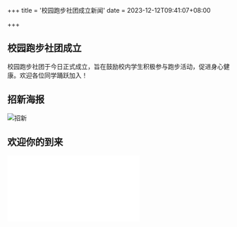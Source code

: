 +++
title = '校园跑步社团成立新闻'
date = 2023-12-12T09:41:07+08:00

+++

## 校园跑步社团成立

校园跑步社团于今日正式成立，旨在鼓励校内学生积极参与跑步活动，促进身心健康。欢迎各位同学踊跃加入！

## 招新海报

![招新](/images/zhaoxin.png)

## 欢迎你的到来

<iframe src="//player.bilibili.com/player.html?aid=372362339&bvid=BV1rZ4y1574q&cid=242652235&p=1" scrolling="no" border="0" frameborder="no" framespacing="0" allowfullscreen="true"> </iframe>
